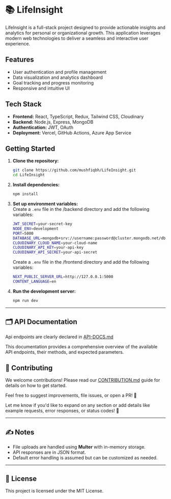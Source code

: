 
# 📚 LifeInsight

LifeInsight is a full-stack project designed to provide actionable insights and analytics for personal or organizational growth. This application leverages modern web technologies to deliver a seamless and interactive user experience.

## Features

- User authentication and profile management
- Data visualization and analytics dashboard
- Goal tracking and progress monitoring
- Responsive and intuitive UI

## Tech Stack

- **Frontend:** React, TypeScript, Redux, Tailwind CSS, Cloudinary
- **Backend:** Node.js, Express, MongoDB
- **Authentication:** JWT, OAuth
- **Deployment:** Vercel, GitHub Actions, Azure App Service

## Getting Started

1. **Clone the repository:**

   ```bash
   git clone https://github.com/mushfiqbh/LifeInsight.git
   cd LifeInsight
   ```

2. **Install dependencies:**

   ```bash
   npm install
   ```

3. **Set up environment variables:**  
   Create a `.env` file in the /backend directory and add the following variables:

   ```bash
   JWT_SECRET=your-secret-key
   NODE_ENV=development
   PORT=5000
   DATABASE_URL=mongodb+srv://username:password@cluster.mongodb.net/dbname
   CLOUDINARY_CLOUD_NAME=your-cloud-name
   CLOUDINARY_API_KEY=your-api-key
   CLOUDINARY_API_SECRET=your-api-secret
   ```

   Create a `.env` file in the /frontend directory and add the following variables:

   ```bash
   NEXT_PUBLIC_SERVER_URL=http://127.0.0.1:5000
   CONTENT_LANGUAGE=en
   ```

4. **Run the development server:**
   ```bash
   npm run dev
   ```

---

## 🗂️ API Documentation

Api endpoints are clearly declared in [API-DOCS.md](API-DOCS.md)

This documentation provides a comprehensive overview of the available API endpoints, their methods, and expected parameters.

## 🤝 Contributing

We welcome contributions! Please read our [CONTRIBUTION.md](CONTRIBUTION.md) guide for details on how to get started.

Feel free to suggest improvements, file issues, or open a PR! 🚀

Let me know if you'd like to expand on any section or add details like example requests, error responses, or status codes! 🚀

---

## ✍️ Notes

- File uploads are handled using **Multer** with in-memory storage.
- API responses are in JSON format.
- Default error handling is assumed but can be customized as needed.

---

## 📄 License

This project is licensed under the MIT License.
